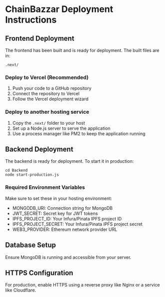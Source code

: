 # ChainBazzar Deployment Instructions

## Frontend Deployment

The frontend has been built and is ready for deployment. The built files are in:
```
.next/
```

### Deploy to Vercel (Recommended)

1. Push your code to a GitHub repository
2. Connect the repository to Vercel
3. Follow the Vercel deployment wizard

### Deploy to another hosting service

1. Copy the `.next/` folder to your host
2. Set up a Node.js server to serve the application
3. Use a process manager like PM2 to keep the application running

## Backend Deployment

The backend is ready for deployment. To start it in production:

```
cd Backend
node start-production.js
```

### Required Environment Variables

Make sure to set these in your hosting environment:

- MONGODB_URI: Connection string for MongoDB
- JWT_SECRET: Secret key for JWT tokens
- IPFS_PROJECT_ID: Your Infura/Pinata IPFS project ID
- IPFS_PROJECT_SECRET: Your Infura/Pinata IPFS project secret
- WEB3_PROVIDER: Ethereum network provider URL

## Database Setup

Ensure MongoDB is running and accessible from your server.

## HTTPS Configuration

For production, enable HTTPS using a reverse proxy like Nginx or a service 
like Cloudflare.
